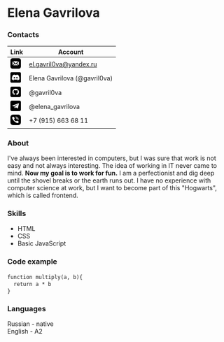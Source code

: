 # Elena Gavrilova

### Contacts

| Link | Account |
| ------ | ------ |
| [![mail](./assets/img/mail.png)](mailto:el.gavril0va@yandex.ru) | el.gavril0va@yandex.ru |
| [![discord](./assets/img/discord.png)](https://discordapp.com/users/702868727892541471/)| Elena Gavrilova (@gavril0va) |
| [![github](./assets/img/github.png)](https://github.com/gavril0va) | @gavril0va |
| [![telegram](./assets/img/telegram.png)](https://t.me/elena_gavril0va)  | @elena_gavrilova |
| [![phone](./assets/img/phone.png)](telto:+79156636800)| +7 (915) 663 68 11 |

### About

I've always been interested in computers, but I was sure that work is not easy and not always interesting. The idea of working in IT never came to mind. **Now my goal is to work for fun.** I am a perfectionist and dig deep until the shovel breaks or the earth runs out.
I have no experience with computer science at work, but I want to become part of this "Hogwarts", which is called frontend.

### Skills

* HTML
* CSS 
* Basic JavaScript

### Code example

```
function multiply(a, b){
  return a * b
}
```

### Languages

Russian - native  
English - A2
